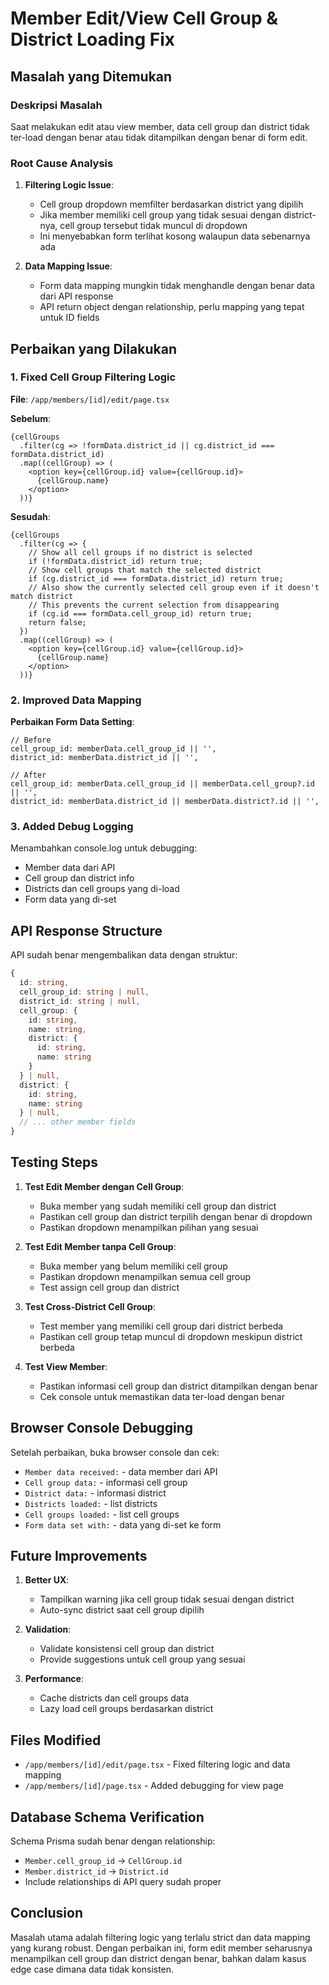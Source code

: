 # Member Edit/View Cell Group & District Loading Fix

## Masalah yang Ditemukan

### Deskripsi Masalah
Saat melakukan edit atau view member, data cell group dan district tidak ter-load dengan benar atau tidak ditampilkan dengan benar di form edit.

### Root Cause Analysis

1. **Filtering Logic Issue**: 
   - Cell group dropdown memfilter berdasarkan district yang dipilih
   - Jika member memiliki cell group yang tidak sesuai dengan district-nya, cell group tersebut tidak muncul di dropdown
   - Ini menyebabkan form terlihat kosong walaupun data sebenarnya ada

2. **Data Mapping Issue**:
   - Form data mapping mungkin tidak menghandle dengan benar data dari API response
   - API return object dengan relationship, perlu mapping yang tepat untuk ID fields

## Perbaikan yang Dilakukan

### 1. Fixed Cell Group Filtering Logic

**File**: `/app/members/[id]/edit/page.tsx`

**Sebelum**:
```tsx
{cellGroups
  .filter(cg => !formData.district_id || cg.district_id === formData.district_id)
  .map((cellGroup) => (
    <option key={cellGroup.id} value={cellGroup.id}>
      {cellGroup.name}
    </option>
  ))}
```

**Sesudah**:
```tsx
{cellGroups
  .filter(cg => {
    // Show all cell groups if no district is selected
    if (!formData.district_id) return true;
    // Show cell groups that match the selected district
    if (cg.district_id === formData.district_id) return true;
    // Also show the currently selected cell group even if it doesn't match district
    // This prevents the current selection from disappearing
    if (cg.id === formData.cell_group_id) return true;
    return false;
  })
  .map((cellGroup) => (
    <option key={cellGroup.id} value={cellGroup.id}>
      {cellGroup.name}
    </option>
  ))}
```

### 2. Improved Data Mapping

**Perbaikan Form Data Setting**:
```tsx
// Before
cell_group_id: memberData.cell_group_id || '',
district_id: memberData.district_id || '',

// After  
cell_group_id: memberData.cell_group_id || memberData.cell_group?.id || '',
district_id: memberData.district_id || memberData.district?.id || '',
```

### 3. Added Debug Logging

Menambahkan console.log untuk debugging:
- Member data dari API
- Cell group dan district info
- Districts dan cell groups yang di-load
- Form data yang di-set

## API Response Structure

API sudah benar mengembalikan data dengan struktur:

```typescript
{
  id: string,
  cell_group_id: string | null,
  district_id: string | null,
  cell_group: {
    id: string,
    name: string,
    district: {
      id: string,
      name: string
    }
  } | null,
  district: {
    id: string,
    name: string
  } | null,
  // ... other member fields
}
```

## Testing Steps

1. **Test Edit Member dengan Cell Group**:
   - Buka member yang sudah memiliki cell group dan district
   - Pastikan cell group dan district terpilih dengan benar di dropdown
   - Pastikan dropdown menampilkan pilihan yang sesuai

2. **Test Edit Member tanpa Cell Group**:
   - Buka member yang belum memiliki cell group
   - Pastikan dropdown menampilkan semua cell group
   - Test assign cell group dan district

3. **Test Cross-District Cell Group**:
   - Test member yang memiliki cell group dari district berbeda
   - Pastikan cell group tetap muncul di dropdown meskipun district berbeda

4. **Test View Member**:
   - Pastikan informasi cell group dan district ditampilkan dengan benar
   - Cek console untuk memastikan data ter-load dengan benar

## Browser Console Debugging

Setelah perbaikan, buka browser console dan cek:
- `Member data received:` - data member dari API
- `Cell group data:` - informasi cell group
- `District data:` - informasi district  
- `Districts loaded:` - list districts
- `Cell groups loaded:` - list cell groups
- `Form data set with:` - data yang di-set ke form

## Future Improvements

1. **Better UX**: 
   - Tampilkan warning jika cell group tidak sesuai dengan district
   - Auto-sync district saat cell group dipilih

2. **Validation**:
   - Validate konsistensi cell group dan district
   - Provide suggestions untuk cell group yang sesuai

3. **Performance**:
   - Cache districts dan cell groups data
   - Lazy load cell groups berdasarkan district

## Files Modified

- `/app/members/[id]/edit/page.tsx` - Fixed filtering logic and data mapping
- `/app/members/[id]/page.tsx` - Added debugging for view page

## Database Schema Verification

Schema Prisma sudah benar dengan relationship:
- `Member.cell_group_id` → `CellGroup.id`
- `Member.district_id` → `District.id`
- Include relationships di API query sudah proper

## Conclusion

Masalah utama adalah filtering logic yang terlalu strict dan data mapping yang kurang robust. Dengan perbaikan ini, form edit member seharusnya menampilkan cell group dan district dengan benar, bahkan dalam kasus edge case dimana data tidak konsisten.
